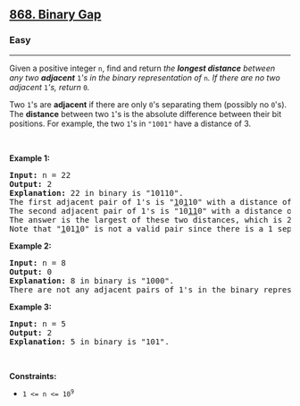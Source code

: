 <h2><a href="https://leetcode.com/problems/binary-gap/">868. Binary Gap</a></h2><h3>Easy</h3><hr><div style="user-select: auto;"><p style="user-select: auto;">Given a positive integer <code style="user-select: auto;">n</code>, find and return <em style="user-select: auto;">the <strong style="user-select: auto;">longest distance</strong> between any two <strong style="user-select: auto;">adjacent</strong> </em><code style="user-select: auto;">1</code><em style="user-select: auto;">'s in the binary representation of </em><code style="user-select: auto;">n</code><em style="user-select: auto;">. If there are no two adjacent </em><code style="user-select: auto;">1</code><em style="user-select: auto;">'s, return </em><code style="user-select: auto;">0</code><em style="user-select: auto;">.</em></p>

<p style="user-select: auto;">Two <code style="user-select: auto;">1</code>'s are <strong style="user-select: auto;">adjacent</strong> if there are only <code style="user-select: auto;">0</code>'s separating them (possibly no <code style="user-select: auto;">0</code>'s). The <b style="user-select: auto;">distance</b> between two <code style="user-select: auto;">1</code>'s is the absolute difference between their bit positions. For example, the two <code style="user-select: auto;">1</code>'s in <code style="user-select: auto;">"1001"</code> have a distance of 3.</p>

<p style="user-select: auto;">&nbsp;</p>
<p style="user-select: auto;"><strong class="example" style="user-select: auto;">Example 1:</strong></p>

<pre style="user-select: auto;"><strong style="user-select: auto;">Input:</strong> n = 22
<strong style="user-select: auto;">Output:</strong> 2
<strong style="user-select: auto;">Explanation:</strong> 22 in binary is "10110".
The first adjacent pair of 1's is "<u style="user-select: auto;">1</u>0<u style="user-select: auto;">1</u>10" with a distance of 2.
The second adjacent pair of 1's is "10<u style="user-select: auto;">11</u>0" with a distance of 1.
The answer is the largest of these two distances, which is 2.
Note that "<u style="user-select: auto;">1</u>01<u style="user-select: auto;">1</u>0" is not a valid pair since there is a 1 separating the two 1's underlined.
</pre>

<p style="user-select: auto;"><strong class="example" style="user-select: auto;">Example 2:</strong></p>

<pre style="user-select: auto;"><strong style="user-select: auto;">Input:</strong> n = 8
<strong style="user-select: auto;">Output:</strong> 0
<strong style="user-select: auto;">Explanation:</strong> 8 in binary is "1000".
There are not any adjacent pairs of 1's in the binary representation of 8, so we return 0.
</pre>

<p style="user-select: auto;"><strong class="example" style="user-select: auto;">Example 3:</strong></p>

<pre style="user-select: auto;"><strong style="user-select: auto;">Input:</strong> n = 5
<strong style="user-select: auto;">Output:</strong> 2
<strong style="user-select: auto;">Explanation:</strong> 5 in binary is "101".
</pre>

<p style="user-select: auto;">&nbsp;</p>
<p style="user-select: auto;"><strong style="user-select: auto;">Constraints:</strong></p>

<ul style="user-select: auto;">
	<li style="user-select: auto;"><code style="user-select: auto;">1 &lt;= n &lt;= 10<sup style="user-select: auto;">9</sup></code></li>
</ul>
</div>